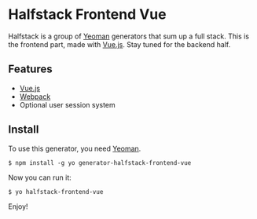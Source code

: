 # Halfstack Frontend Vue

Halfstack is a group of [Yeoman](http://yeoman.io) generators that sum up a full stack. This is the frontend part, made with [Vue.js](https://vuejs.org/). Stay tuned for the backend half.

## Features

* [Vue.js](https://vuejs.org/)
* [Webpack](https://webpack.js.org)
* Optional user session system

## Install

To use this generator, you need [Yeoman](http://yeoman.io/).

```shell
$ npm install -g yo generator-halfstack-frontend-vue
```

Now you can run it:

```
$ yo halfstack-frontend-vue
```

Enjoy!

